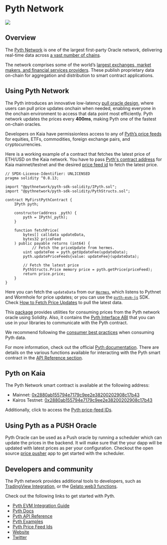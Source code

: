# Pyth Network

![](/img/banners/kaia-pyth.png)

## Overview

The [Pyth Network](https://pyth.network/) is one of the largest first-party Oracle network, delivering real-time data across [a vast number of chains](https://docs.pyth.network/price-feeds/contract-addresses).

The network comprises some of the world’s [largest exchanges, market makers, and financial services providers](https://pyth.network/publishers). These publish proprietary data on-chain for aggregation and distribution to smart contract applications.

## Using Pyth Network

The Pyth introduces an innovative low-latency [pull oracle design](https://docs.pyth.network/documentation/pythnet-price-feeds/on-demand), where users can pull price updates onchain when needed, enabling everyone in the onchain environment to access that data point most efficiently. Pyth network updates the prices every **400ms**, making Pyth one of the fastest on-chain oracles.

Developers on Kaia have permissionless access to any of [Pyth’s price feeds](https://pyth.network/developers/price-feed-ids) for equities, ETFs, commodities, foreign exchange pairs, and cryptocurrencies.

Here is a working example of a contract that fetches the latest price of ETH/USD on the Kaia network.
You have to pass [Pyth's contract address](https://docs.pyth.network/price-feeds/contract-addresses/evm) for Kaia mainnet/testnet and the desired [price feed id](https://pyth.network/developers/price-feed-ids) to fetch the latest price.

```solidity
// SPDX-License-Identifier: UNLICENSED
pragma solidity ^0.8.13;

import "@pythnetwork/pyth-sdk-solidity/IPyth.sol";
import "@pythnetwork/pyth-sdk-solidity/PythStructs.sol";

contract MyFirstPythContract {
    IPyth pyth;

    constructor(address _pyth) {
        pyth = IPyth(_pyth);
    }

    function fetchPrice(
        bytes[] calldata updateData,
        bytes32 priceFeed
    ) public payable returns (int64) {
		    // Fetch the priceUpdate from hermes.
        uint updateFee = pyth.getUpdateFee(updateData);
        pyth.updatePriceFeeds{value: updateFee}(updateData);

        // Fetch the latest price
        PythStructs.Price memory price = pyth.getPrice(priceFeed);
        return price.price;
    }
}
```

Here you can fetch the `updateData` from our [`Hermes`](https://hermes.pyth.network/docs/), which listens to Pythnet and Wormhole for price updates; or you can use the [`pyth-evm-js`](https://github.com/pyth-network/pyth-crosschain/blob/main/target_chains/ethereum/sdk/js/src/EvmPriceServiceConnection.ts#L15) SDK. Check [How to Fetch Price Updates](https://docs.pyth.network/price-feeds/fetch-price-updates) to pull the latest data.

This [package](https://github.com/pyth-network/pyth-crosschain/tree/main/target_chains/ethereum/sdk/solidity) provides utilities for consuming prices from the Pyth network oracle using Solidity. Also, it contains the [Pyth Interface ABI](https://github.com/pyth-network/pyth-crosschain/blob/main/target_chains/ethereum/sdk/solidity/abis/IPyth.json) that you can use in your libraries to communicate with the Pyth contract.

We recommend following the [consumer best practices](https://docs.pyth.network/documentation/pythnet-price-feeds/best-practices) when consuming Pyth data.

For more information, check out the official [Pyth documentation](https://docs.pyth.network/price-feeds). There are details on the various functions available for interacting with the Pyth smart contract in the [API Reference section](https://api-reference.pyth.network/price-feeds/evm/getPrice).

## Pyth on Kaia

The Pyth Network smart contract is available at the following address:

- Mainnet: [0x2880ab155794e7179c9ee2e38200202908c17b43](https://kaiascan.io/account/0x2880aB155794e7179c9eE2e38200202908C17B43)
- Kairos Testnet: [0x2880ab155794e7179c9ee2e38200202908c17b43](https://kairos.kaiascan.io/account/0x2880aB155794e7179c9eE2e38200202908C17B43)

Additionally, click to access the [Pyth price-feed IDs](https://pyth.network/developers/price-feed-ids).

## Using Pyth as a PUSH Oracle

Pyth Oracle can be used as a Push oracle by running a scheduler which can update the prices in the backend. It will make sure that the your dapp will be updated with latest prices as per your configuration. Checkout the open source [price pusher](https://github.com/pyth-network/pyth-crosschain/tree/main/apps/price_pusher) app to get started with the scheduler.

## Developers and community

The Pyth network provides additional tools to developers, such as [TradingView Integration](https://docs.pyth.network/guides/how-to-create-tradingview-charts), or the [Gelato web3 functions](https://docs.pyth.network/guides/how-to-schedule-price-updates-with-gelato).

Check out the following links to get started with Pyth.

- [Pyth EVM Integration Guide](https://docs.pyth.network/price-feeds/use-real-time-data/evm)
- [Pyth Docs](https://docs.pyth.network/home)
- [Pyth API Reference](https://api-reference.pyth.network/price-feeds/evm/getPrice)
- [Pyth Examples](https://github.com/pyth-network/pyth-examples)
- [Pyth Price Feed Ids](https://pyth.network/developers/price-feed-ids)
- [Website](https://pyth.network/)
- [Twitter](https://x.com/PythNetwork)